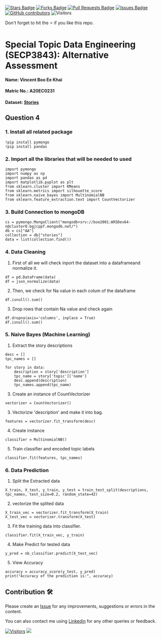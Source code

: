 <a href="https://github.com/drshahizan/SECP3843/stargazers"><img src="https://img.shields.io/github/stars/drshahizan/SECP3843" alt="Stars Badge"/></a>
<a href="https://github.com/drshahizan/SECP3843/network/members"><img src="https://img.shields.io/github/forks/drshahizan/SECP3843" alt="Forks Badge"/></a>
<a href="https://github.com/drshahizan/SECP3843/pulls"><img src="https://img.shields.io/github/issues-pr/drshahizan/SECP3843" alt="Pull Requests Badge"/></a>
<a href="https://github.com/drshahizan/SECP3843/issues"><img src="https://img.shields.io/github/issues/drshahizan/SECP3843" alt="Issues Badge"/></a>
<a href="https://github.com/drshahizan/SECP3843/graphs/contributors"><img alt="GitHub contributors" src="https://img.shields.io/github/contributors/drshahizan/SECP3843?color=2b9348"></a>
![Visitors](https://api.visitorbadge.io/api/visitors?path=https%3A%2F%2Fgithub.com%2Fdrshahizan%2FSECP3843&labelColor=%23d9e3f0&countColor=%23697689&style=flat)

Don't forget to hit the :star: if you like this repo.

# Special Topic Data Engineering (SECP3843): Alternative Assessment

#### Name: Vincent Boo Ee Khai
#### Matric No.: A20EC0231
#### Dataset: [Stories](https://github.com/drshahizan/dataset/tree/main/mongodb/07-stories)

## Question 4 
### 1. Install all related package
```
!pip install pymongo
!pip install pandas
```
### 2. Import all the libraries that will be needed to used
```
import pymongo
import numpy as np
import pandas as pd
import matplotlib.pyplot as plt
from sklearn.cluster import KMeans
from sklearn.metrics import silhouette_score
from sklearn.naive_bayes import MultinomialNB
from sklearn.feature_extraction.text import CountVectorizer
```

### 3. Build Connection to mongoDB
```
cs = pymongo.MongoClient("mongodb+srv://boo2001:AR5Dev64-n@cluster0.bgjcppf.mongodb.net/")
db = cs["AA"]
collection = db["stories"]
data = list(collection.find())
```

### 4. Data Cleaning
1. First of all we will check inport the dataset into a dataframeand normalize it.
```
df = pd.DataFrame(data)
df = json_normalize(data)
```

2. Then, we check for Na value in each colum of the dataframe
``` 
df.isnull().sum()
```

3. Drop rows that contain Na value and check again
```
df.dropna(axis='columns', inplace = True)
df.isnull().sum()
```

### 5. Naive Bayes (Machine Learning)
1. Extract the story descriptions
```
desc = []
tpc_names = []

for story in data:
    description = story['description']
    tpc_name = story['topic']['name']
    desc.append(description)
    tpc_names.append(tpc_name)
```

3. Create an instance of CountVectorizer
```
vectorizer = CountVectorizer()
```

3. Vectorizw 'description' and make it into bag.
```
features = vectorizer.fit_transform(desc)
```

4. Create instance
```
classifier = MultinomialNB()
```

5. Train classifier and encoded topic labels
```
classifier.fit(features, tpc_names)
```

### 6. Data Prediction

1. Split the Extracted data
```
X_train, X_test, y_train, y_test = train_test_split(descriptions, tpc_names, test_size=0.2, random_state=42)
```
2. vectorize the splited data
```
X_train_vec = vectorizer.fit_transform(X_train)
X_test_vec = vectorizer.transform(X_test)
```

3. Fit the training data into classifier.
```
classifier.fit(X_train_vec, y_train)
```

4. Make Predict for tested data
```
y_pred = nb_classifier.predict(X_test_vec)
```

5. View Accuracy
```
accuracy = accuracy_score(y_test, y_pred)
print("Accuracy of the prediction is:", accuracy)
```
## Contribution 🛠️
Please create an [Issue](https://github.com/drshahizan/special-topic-data-engineering/issues) for any improvements, suggestions or errors in the content.

You can also contact me using [Linkedin](https://www.linkedin.com/in/drshahizan/) for any other queries or feedback.

[![Visitors](https://api.visitorbadge.io/api/visitors?path=https%3A%2F%2Fgithub.com%2Fdrshahizan&labelColor=%23697689&countColor=%23555555&style=plastic)](https://visitorbadge.io/status?path=https%3A%2F%2Fgithub.com%2Fdrshahizan)
![](https://hit.yhype.me/github/profile?user_id=81284918)





